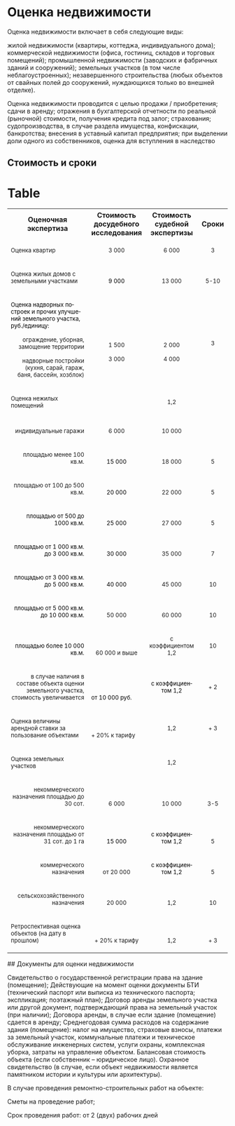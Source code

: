 # Оценка недвижимости

Оценка недвижимости включает в себя следующие виды:

жилой недвижимости (квартиры, коттеджа, индивидуального дома);
коммерческой недвижимости (офиса, гостиниц, складов и торговых помещений);
промышленной недвижимости (заводских и фабричных зданий и сооружений);
земельных участков (в том числе неблагоустроенных);
незавершенного строительства (любых объектов от свайных полей до сооружений, нуждающихся только во внешней отделке).


Оценка недвижимости проводится с целью продажи / приобретения; сдачи в аренду; отражения в бухгалтерской отчетности по реальной (рыночной) стоимости, получения кредита под залог; страхования; судопроизводства, в случае раздела имущества, конфискации, банкротства; внесения в уставный капитал предприятия; при выделении доли одного из собственников, оценка для вступления в наследство
## Стоимость и сроки
# Table
<table>
<tbody>
<tr>
<th><span>Оценочная экспертиза</span></th>
<th>Стоимость досудебного исследования</th>
<th>Стоимость судебной экспертизы</th>
<th>Сроки</th>
</tr>
<tr valign="bottom">
<td width="364">
<p class="western"><span style="font-size: small;">Оценка квартир</span></p>
</td>
<td width="118">
<p align="center" class="western"><span style="font-size: small;">3 000</span></p>
</td>
<td width="136">
<p align="center" class="western"><span style="font-size: small;">6 000</span></p>
</td>
<td width="62">
<p align="center" class="western"><span style="font-size: small;">3</span></p>
</td>
</tr>
<tr valign="bottom">
<td width="364">
<p class="western"><span style="font-size: small;">Оценка жилых домов с земельными участками</span></p>
</td>
<td width="118">
<p align="center" class="western" lang="en-US"><span style="color: #000000;"><span style="font-size: small;"><span lang="ru-RU">9 000</span></span></span></p>
</td>
<td width="136">
<p align="center" class="western"><span style="font-size: small;">13 000</span></p>
</td>
<td width="62">
<p align="center" class="western"><span style="font-size: small;">5-10</span></p>
</td>
</tr>
<tr valign="bottom">
<td width="364">
<p class="western" lang="en-US"><span style="color: #000000;"><span style="font-size: small;"><span lang="ru-RU">Оценка надворных построек и прочих улучшений земельного участка, руб./единицу:</span></span></span></p>
<p align="right" class="western"><span style="font-size: small;">ограждение, уборная, замощение территории</span></p>
<p align="right" class="western"><span style="font-size: small;">надворные постройки (кухня, сарай, гараж, баня, бассейн, хозблок)</span></p>
</td>
<td width="118">
<p align="center" class="western"><span style="font-size: small;">1 500</span></p>
<p align="center" class="western"><span style="font-size: small;">3 000</span></p>
<p align="center" class="western"> </p>
</td>
<td width="136">
<p align="center" class="western"><span style="font-size: small;">2 000</span></p>
<p align="center" class="western"><span style="font-size: small;">4 000</span></p>
<p align="center" class="western"> </p>
</td>
<td width="62">
<p align="center" class="western"><span style="font-size: small;">3</span></p>
<p align="center" class="western"> </p>
<p align="center" class="western"> </p>
</td>
</tr>
<tr>
<td valign="bottom" width="364">
<p class="western"><span style="font-size: small;">Оценка нежилых помещений</span></p>
</td>
<td valign="bottom" width="118">
<p class="western"> </p>
</td>
<td width="136">
<p align="center" class="western"><span style="font-size: small;">1,2</span></p>
</td>
<td width="62">
<p align="center" class="western"> </p>
</td>
</tr>
<tr valign="bottom">
<td width="364">
<p align="right" class="western"><span style="font-size: small;">индивидуальные гаражи</span></p>
</td>
<td width="118">
<p align="center" class="western"><span style="font-size: small;">6 000</span></p>
</td>
<td width="136">
<p align="center" class="western"><span style="font-size: small;">10 000</span></p>
</td>
<td width="62">
<p align="center" class="western"> </p>
</td>
</tr>
<tr valign="bottom">
<td width="364">
<p align="right" class="western"><span style="font-size: small;">площадью менее 100 кв.м.</span></p>
</td>
<td width="118">
<p align="center" class="western" lang="en-US"><span style="color: #000000;"><span style="font-size: small;"><span lang="ru-RU">15 000</span></span></span></p>
</td>
<td width="136">
<p align="center" class="western"><span style="font-size: small;">18 000</span></p>
</td>
<td width="62">
<p align="center" class="western"><span style="font-size: small;">5</span></p>
</td>
</tr>
<tr valign="bottom">
<td width="364">
<p align="right" class="western"><span style="font-size: small;">площадью от 100 до 500 кв.м.</span></p>
</td>
<td width="118">
<p align="center" class="western" lang="en-US"><span style="color: #000000;"><span style="font-size: small;"><span lang="ru-RU">20 000</span></span></span></p>
</td>
<td width="136">
<p align="center" class="western"><span style="font-size: small;">22 000</span></p>
</td>
<td width="62">
<p align="center" class="western"><span style="font-size: small;">5</span></p>
</td>
</tr>
<tr valign="bottom">
<td width="364">
<p align="right" class="western" lang="en-US"><span style="color: #000000;"><span style="font-size: small;"><span lang="ru-RU">площадью от 500 до 1000 кв.м.</span></span></span></p>
</td>
<td width="118">
<p align="center" class="western" lang="en-US"><span style="color: #000000;"><span style="font-size: small;"><span lang="ru-RU">25 000</span></span></span></p>
</td>
<td width="136">
<p align="center" class="western"><span style="font-size: small;">27 000</span></p>
</td>
<td width="62">
<p align="center" class="western"><span style="font-size: small;">5</span></p>
</td>
</tr>
<tr valign="bottom">
<td width="364">
<p align="right" class="western" lang="en-US"><span style="color: #000000;"><span style="font-size: small;"><span lang="ru-RU">площадью от 1 000 кв.м. до 3 000 кв.м.</span></span></span></p>
</td>
<td width="118">
<p align="center" class="western" lang="en-US"><span style="color: #000000;"><span style="font-size: small;"><span lang="ru-RU">30 000</span></span></span></p>
</td>
<td width="136">
<p align="center" class="western"><span style="font-size: small;">35 000</span></p>
</td>
<td width="62">
<p align="center" class="western"><span style="font-size: small;">7</span></p>
</td>
</tr>
<tr valign="bottom">
<td width="364">
<p align="right" class="western" lang="en-US"><span style="color: #000000;"><span style="font-size: small;"><span lang="ru-RU">площадью от 3 000 кв.м. до 5 000 кв.м.</span></span></span></p>
</td>
<td width="118">
<p align="center" class="western" lang="en-US"><span style="color: #000000;"><span style="font-size: small;"><span lang="ru-RU">40 000</span></span></span></p>
</td>
<td width="136">
<p align="center" class="western"><span style="font-size: small;">45 000</span></p>
</td>
<td width="62">
<p align="center" class="western"><span style="font-size: small;">10</span></p>
</td>
</tr>
<tr valign="bottom">
<td width="364">
<p align="right" class="western" lang="en-US"><span style="color: #000000;"><span style="font-size: small;"><span lang="ru-RU">площадью от 5 000 кв.м. до 10 000 кв.м.</span></span></span></p>
</td>
<td width="118">
<p align="center" class="western"><span style="font-size: small;">50 000</span></p>
</td>
<td width="136">
<p align="center" class="western"><span style="font-size: small;">60 000</span></p>
</td>
<td width="62">
<p align="center" class="western"><span style="font-size: small;">10</span></p>
</td>
</tr>
<tr>
<td valign="bottom" width="364">
<p align="right" class="western" lang="en-US"><span style="color: #000000;"><span style="font-size: small;"><span lang="ru-RU">площадью более 10 000 кв.м.</span></span></span></p>
</td>
<td valign="bottom" width="118">
<p align="center" class="western"><span style="font-size: small;">60 000 и выше</span></p>
</td>
<td width="136">
<p align="center" class="western"><span style="font-size: small;">с коэффициентом 1,2</span></p>
</td>
<td width="62">
<p align="center" class="western"><span style="font-size: small;">10</span></p>
</td>
</tr>
<tr>
<td valign="bottom" width="364">
<p align="right" class="western"><span style="font-size: small;">в случае наличия в составе объекта оценки земельного участка, стоимость увеличивается</span></p>
</td>
<td valign="bottom" width="118">
<p class="western" lang="en-US"><span style="color: #000000;"><span style="font-size: small;"><span lang="ru-RU">от 10 000 руб.</span></span></span></p>
</td>
<td width="136">
<p align="center" class="western" lang="en-US"><span style="color: #000000;"><span style="font-size: small;"><span lang="ru-RU">с коэффициентом 1,2</span></span></span></p>
</td>
<td width="62">
<p align="center" class="western"><span style="font-size: small;">+ 2</span></p>
</td>
</tr>
<tr>
<td valign="bottom" width="364">
<p class="western"><span style="font-size: small;">Оценка величины арендной ставки за пользование объектами </span></p>
</td>
<td valign="bottom" width="118">
<p class="western"><span style="font-size: small;">+ 20% к тарифу</span></p>
</td>
<td width="136">
<p align="center" class="western"><span style="font-size: small;">1,2</span></p>
</td>
<td width="62">
<p align="center" class="western"><span style="font-size: small;">+ 3</span></p>
</td>
</tr>
<tr>
<td height="14" valign="bottom" width="364">
<p class="western"><span style="font-size: small;">Оценка земельных участков</span></p>
</td>
<td valign="bottom" width="118">
<p class="western"> </p>
</td>
<td width="136">
<p align="center" class="western"><span style="font-size: small;">1,2</span></p>
</td>
<td width="62">
<p align="center" class="western"> </p>
</td>
</tr>
<tr valign="bottom">
<td width="364">
<p align="right" class="western"><span style="font-size: small;">некоммерческого назначения площадью до 30 сот.</span></p>
</td>
<td width="118">
<p align="center" class="western"><span style="font-size: small;">6 000</span></p>
</td>
<td width="136">
<p align="center" class="western"><span style="font-size: small;">10 000</span></p>
</td>
<td width="62">
<p align="center" class="western"><span style="font-size: small;">3-5</span></p>
</td>
</tr>
<tr valign="bottom">
<td width="364">
<p align="right" class="western"><span style="font-size: small;">некоммерческого назначения площадью от 31 сот. до 1 га</span></p>
</td>
<td width="118">
<p align="center" class="western" lang="en-US"><span style="color: #000000;"><span style="font-size: small;"><span lang="ru-RU">15 000</span></span></span></p>
</td>
<td width="136">
<p align="center" class="western" lang="en-US"><span style="color: #000000;"><span style="font-size: small;"><span lang="ru-RU">с коэффициентом 1,2</span></span></span></p>
</td>
<td width="62">
<p align="center" class="western"><span style="font-size: small;">5</span></p>
</td>
</tr>
<tr valign="bottom">
<td width="364">
<p align="right" class="western"><span style="font-size: small;">коммерческого назначения </span></p>
</td>
<td width="118">
<p align="center" class="western"><span style="font-size: small;">от 20 000</span></p>
</td>
<td width="136">
<p align="center" class="western" lang="en-US"><span style="color: #000000;"><span style="font-size: small;"><span lang="ru-RU">с коэффициентом 1,2</span></span></span></p>
</td>
<td width="62">
<p align="center" class="western"><span style="font-size: small;">5</span></p>
</td>
</tr>
<tr valign="bottom">
<td width="364">
<p align="right" class="western"><span style="font-size: small;">сельскохозяйственного назначения</span></p>
</td>
<td width="118">
<p align="center" class="western"><span style="font-size: small;">20 000</span></p>
</td>
<td width="136">
<p align="center" class="western"><span style="font-size: small;">1,2</span></p>
</td>
<td width="62">
<p align="center" class="western"><span style="font-size: small;">10</span></p>
</td>
</tr>
<tr valign="bottom">
<td width="364">
<p class="western"><span style="font-size: small;">Ретроспективная оценка объектов (на дату в прошлом)</span></p>
</td>
<td width="118">
<p align="center" class="western"><span style="font-size: small;">+ 20% к тарифу</span></p>
</td>
<td width="136">
<p align="center" class="western"><span style="font-size: small;">1,2</span></p>
</td>
<td width="62">
<p align="center" class="western"><span style="font-size: small;">+ 3</span></p>
</td>
</tr>
</tbody>
</table>
## Документы для оценки недвижимости

Свидетельство о государственной регистрации права на здание (помещение);
Действующие на момент оценки документы БТИ (технический паспорт или выписка из технического паспорта; экспликация; поэтажный план);
Договор аренды земельного участка или другой документ, подтверждающий права на земельный участок (при наличии);
Договора аренды, в случае если здание (помещение) сдается в аренду;
Среднегодовая сумма расходов на содержание здания (помещение): налог на имущество, страховые взносы, платежи за земельный участок, коммунальные платежи и техническое обслуживание инженерных систем, услуги охраны, комплексная уборка, затраты на управление объектом.
Балансовая стоимость объекта (если собственник – юридическое лицо).
Охранное свидетельство (в случае, если объект недвижимости является памятником истории и культуры или архитектуры).


В случае проведения ремонтно-строительных работ на объекте:

Сметы на проведение работ;


Срок проведения работ: от 2 (двух) рабочих дней